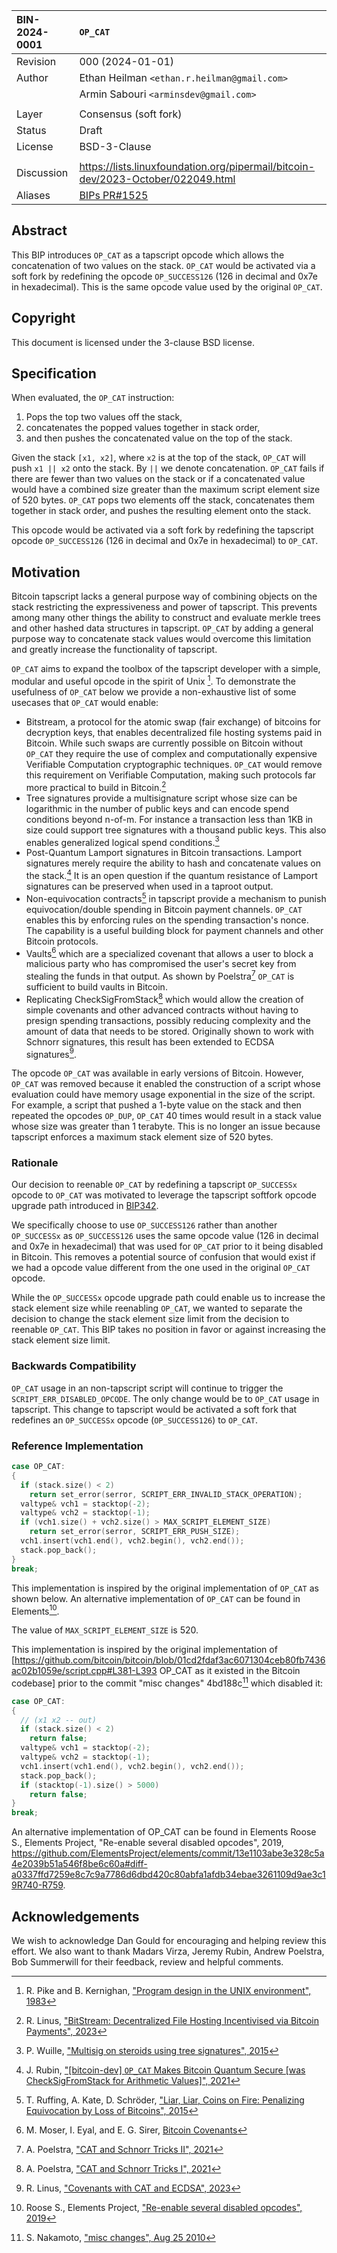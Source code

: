 | BIN-2024-0001 | `OP_CAT`
| :------------ | :-------
| Revision      | 000 (2024-01-01)
| Author        | Ethan Heilman `<ethan.r.heilman@gmail.com>`
|               | Armin Sabouri `<arminsdev@gmail.com>`
| |
| Layer         | Consensus (soft fork)
| Status        | Draft
| License       | BSD-3-Clause
| |
| Discussion    | https://lists.linuxfoundation.org/pipermail/bitcoin-dev/2023-October/022049.html
| Aliases       | [BIPs PR#1525](https://github.com/bitcoin/bips/pull/1525)

## Abstract

This BIP introduces `OP_CAT` as a tapscript opcode which allows the concatenation of two values on the stack. `OP_CAT` would be activated via a soft fork by redefining the opcode `OP_SUCCESS126` (126 in decimal and 0x7e in hexadecimal). This is the same opcode value used by the original `OP_CAT`.

## Copyright

This document is licensed under the 3-clause BSD license.

## Specification

When evaluated, the `OP_CAT` instruction:
1. Pops the top two values off the stack,
2. concatenates the popped values together in stack order,
3. and then pushes the concatenated value on the top of the stack.

Given the stack `[x1, x2]`, where `x2` is at the top of the stack, `OP_CAT` will push `x1 || x2` onto the stack. By `||` we denote concatenation. `OP_CAT` fails if there are fewer than two values on the stack or if a concatenated value would have a combined size greater than the maximum script element size of 520 bytes.
`OP_CAT` pops two elements off the stack, concatenates them together in stack order, and pushes the resulting element onto the stack. 

This opcode would be activated via a soft fork by redefining the tapscript opcode `OP_SUCCESS126` (126 in decimal and 0x7e in hexadecimal) to `OP_CAT`.

## Motivation

Bitcoin tapscript lacks a general purpose way of combining objects on the stack restricting the expressiveness and power of tapscript. This prevents among many other things the ability to construct and evaluate merkle trees and other hashed data structures in tapscript. `OP_CAT` by adding a general purpose way to concatenate stack values would overcome this limitation and greatly increase the functionality of tapscript.

`OP_CAT` aims to expand the toolbox of the tapscript developer with a simple, modular and useful opcode in the spirit of Unix [^PikeKernighan]. To demonstrate the usefulness of `OP_CAT` below we provide a non-exhaustive list of some usecases that `OP_CAT` would enable:

* Bitstream, a protocol for the atomic swap (fair exchange) of bitcoins for decryption keys, that enables decentralized file hosting systems paid in Bitcoin. While such swaps are currently possible on Bitcoin without `OP_CAT` they require the use of complex and computationally expensive Verifiable Computation cryptographic techniques. `OP_CAT` would remove this requirement on Verifiable Computation, making such protocols far more practical to build in Bitcoin.[^LinusBitStream]
* Tree signatures provide a multisignature script whose size can be logarithmic in the number of public keys and can encode spend conditions beyond n-of-m. For instance a transaction less than 1KB in size could support tree signatures with a thousand public keys. This also enables generalized logical spend conditions.[^WuilleTreeSig]
* Post-Quantum Lamport signatures in Bitcoin transactions. Lamport signatures merely require the ability to hash and concatenate values on the stack.[^RubinCATQuantum]
 It is an open question if the quantum resistance of Lamport signatures can be preserved when used in a taproot output.
* Non-equivocation contracts[^RuffingEtAlEquivocation] in tapscript provide a mechanism to punish equivocation/double spending in Bitcoin payment channels. `OP_CAT` enables this by enforcing rules on the spending transaction's nonce. The capability is a useful building block for payment channels and other Bitcoin protocols.
* Vaults[^MoserEtAlCovenants] which are a specialized covenant that allows a user to block a malicious party who has compromised the user's secret key from stealing the funds in that output. As shown by Poelstra[^PoelstraCATTricks2] `OP_CAT` is sufficient to build vaults in Bitcoin.
* Replicating CheckSigFromStack[^PoelstraCATTricks1] which would allow the creation of simple covenants and other advanced contracts without having to presign spending transactions, possibly reducing complexity and the amount of data that needs to be stored. Originally shown to work with Schnorr signatures, this result has been extended to ECDSA signatures[^LinusCovenantsCAT].

The opcode `OP_CAT` was available in early versions of Bitcoin. However, `OP_CAT` was removed because it enabled the construction of a script whose evaluation could have memory usage exponential in the size of the script.
For example, a script that pushed a 1-byte value on the stack and then repeated the opcodes `OP_DUP`, `OP_CAT` 40 times would result in a stack value whose size was greater than 1 terabyte. This is no longer an issue because tapscript enforces a maximum stack element size of 520 bytes.

### Rationale

Our decision to reenable `OP_CAT` by redefining a tapscript `OP_SUCCESSx` opcode to `OP_CAT` was motivated to leverage the tapscript softfork opcode upgrade path introduced in [BIP342](https://github.com/bitcoin/bips/blob/master/bip-0342.mediawiki).

We specifically choose to use `OP_SUCCESS126` rather than another `OP_SUCCESSx` as `OP_SUCCESS126` uses the same opcode value (126 in decimal and 0x7e in hexadecimal) that was used for `OP_CAT` prior to it being disabled in Bitcoin. This removes a potential source of confusion that would exist if we had a opcode value different from the one used in the original `OP_CAT` opcode.

While the `OP_SUCCESSx` opcode upgrade path could enable us to increase the stack element size while reenabling `OP_CAT`, we wanted to separate the decision to change the stack element size limit from the decision to reenable `OP_CAT`. This BIP takes no position in favor or against increasing the stack element size limit.

### Backwards Compatibility

`OP_CAT` usage in an non-tapscript script will continue to trigger the `SCRIPT_ERR_DISABLED_OPCODE`. The only change would be to `OP_CAT` usage in tapscript. This change to tapscript would be activated a soft fork that redefines an `OP_SUCCESSx` opcode (`OP_SUCCESS126`) to `OP_CAT`.

### Reference Implementation

```c++
case OP_CAT:
{
  if (stack.size() < 2)
    return set_error(serror, SCRIPT_ERR_INVALID_STACK_OPERATION);
  valtype& vch1 = stacktop(-2);
  valtype& vch2 = stacktop(-1);
  if (vch1.size() + vch2.size() > MAX_SCRIPT_ELEMENT_SIZE)
    return set_error(serror, SCRIPT_ERR_PUSH_SIZE);
  vch1.insert(vch1.end(), vch2.begin(), vch2.end());
  stack.pop_back();
}
break;
```

This implementation is inspired by the original implementation of `OP_CAT` as shown below. An alternative implementation of `OP_CAT` can be found in Elements[^RooseElements].

The value of `MAX_SCRIPT_ELEMENT_SIZE` is 520.

This implementation is inspired by the original implementation of [https://github.com/bitcoin/bitcoin/blob/01cd2fdaf3ac6071304ceb80fb7436ac02b1059e/script.cpp#L381-L393 OP_CAT as it existed in the Bitcoin codebase] prior to the commit "misc changes" 4bd188c[^NakamotoMisc] which disabled it:

```c++
case OP_CAT:
{
  // (x1 x2 -- out)
  if (stack.size() < 2)
    return false;
  valtype& vch1 = stacktop(-2);
  valtype& vch2 = stacktop(-1);
  vch1.insert(vch1.end(), vch2.begin(), vch2.end());
  stack.pop_back();
  if (stacktop(-1).size() > 5000)
    return false;
}
break;
```

An alternative implementation of OP_CAT can be found in Elements <ref>Roose S., Elements Project, "Re-enable several disabled opcodes", 2019, https://github.com/ElementsProject/elements/commit/13e1103abe3e328c5a4e2039b51a546f8be6c60a#diff-a0337ffd7259e8c7c9a7786d6dbd420c80abfa1afdb34ebae3261109d9ae3c19R740-R759</ref>.

## Acknowledgements

We wish to acknowledge Dan Gould for encouraging and helping review this effort. We also want to thank Madars Virza, Jeremy Rubin, Andrew Poelstra, Bob Summerwill for their feedback, review and helpful comments.

[^PikeKernighan]: R. Pike and B. Kernighan, ["Program design in the UNIX environment", 1983](https://harmful.cat-v.org/cat-v/unix_prog_design.pdf)
[^LinusBitStream]: R. Linus, ["BitStream: Decentralized File Hosting Incentivised via Bitcoin Payments", 2023](https://robinlinus.com/bitstream.pdf)
[^WuilleTreeSig]: P. Wuille, ["Multisig on steroids using tree signatures", 2015](https://blog.blockstream.com/en-treesignatures/)
[^RubinCATQuantum]: J. Rubin, ["[bitcoin-dev] `OP_CAT` Makes Bitcoin Quantum Secure [was CheckSigFromStack for Arithmetic Values]", 2021](https://lists.linuxfoundation.org/pipermail/bitcoin-dev/2021-July/019233.html)
[^RuffingEtAlEquivocation]: T. Ruffing, A. Kate, D. Schröder, ["Liar, Liar, Coins on Fire: Penalizing Equivocation by Loss of Bitcoins", 2015](https://citeseerx.ist.psu.edu/viewdoc/download?doi=10.1.1.727.6262&rep=rep1&type=pdf)
[^MoserEtAlCovenants]: M. Moser, I. Eyal, and E. G. Sirer, [Bitcoin Covenants](http://fc16.ifca.ai/bitcoin/papers/MES16.pdf)
[^PoelstraCATTricks2]: A. Poelstra, ["CAT and Schnorr Tricks II", 2021](https://www.wpsoftware.net/andrew/blog/cat-and-schnorr-tricks-ii.html)
[^PoelstraCATTricks1]: A. Poelstra, ["CAT and Schnorr Tricks I", 2021](https://medium.com/blockstream/cat-and-schnorr-tricks-i-faf1b59bd298)
[^LinusCovenantsCAT]: R. Linus, ["Covenants with CAT and ECDSA", 2023](https://gist.github.com/RobinLinus/9a69f5552be94d13170ec79bf34d5e85#file-covenants_cat_ecdsa-md)
[^RooseElements]: Roose S., Elements Project, ["Re-enable several disabled opcodes", 2019](https://github.com/ElementsProject/elements/commit/13e1103abe3e328c5a4e2039b51a546f8be6c60a#diff-a0337ffd7259e8c7c9a7786d6dbd420c80abfa1afdb34ebae3261109d9ae3c19R740-R759)
[^NakamotoMisc]: S. Nakamoto, ["misc changes", Aug 25 2010](https://github.com/bitcoin/bitcoin/commit/4bd188c4383d6e614e18f79dc337fbabe8464c82#diff-27496895958ca30c47bbb873299a2ad7a7ea1003a9faa96b317250e3b7aa1fefR94)
